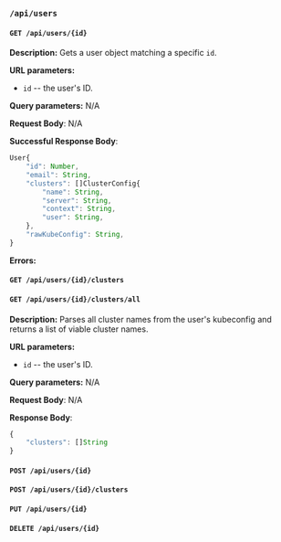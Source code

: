 ### `/api/users`

#### `GET /api/users/{id}`

**Description:** Gets a user object matching a specific `id`. 

**URL parameters:** 

- `id` -- the user's ID. 

**Query parameters:** N/A

**Request Body**: N/A

**Successful Response Body**: 

```js
User{
    "id": Number,
    "email": String,
    "clusters": []ClusterConfig{
        "name": String,
        "server": String,
        "context": String,
        "user": String,
    },
    "rawKubeConfig": String,
}
```

**Errors:**

#### `GET /api/users/{id}/clusters`

#### `GET /api/users/{id}/clusters/all`

**Description:** Parses all cluster names from the user's kubeconfig and returns a list of viable cluster names. 

**URL parameters:** 

- `id` -- the user's ID. 

**Query parameters:** N/A

**Request Body**: N/A

**Response Body**: 

```js
{
    "clusters": []String
}
```

#### `POST /api/users/{id}`

#### `POST /api/users/{id}/clusters`

#### `PUT /api/users/{id}`

#### `DELETE /api/users/{id}`

